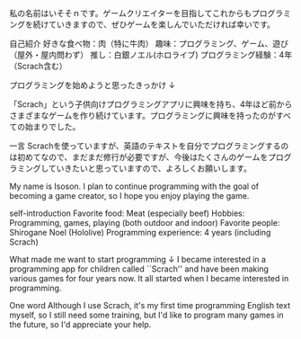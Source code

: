 私の名前はいそそｎです。ゲームクリエイターを目指してこれからもプログラミングを続けていきますので、ぜひゲームを楽しんでいただければ幸いです。

自己紹介
好きな食べ物：肉（特に牛肉）
趣味：プログラミング、ゲーム、遊び（屋外・屋内問わず）
推し：白銀ノエル(ホロライブ)
プログラミング経験：4年（Scrach含む）

プログラミングを始めようと思ったきっかけ
↓

「Scrach」という子供向けプログラミングアプリに興味を持ち、4年ほど前からさまざまなゲームを作り続けています。プログラミングに興味を持ったのがすべての始まりでした。

一言
Scrachを使っていますが、英語のテキストを自分でプログラミングするのは初めてなので、まだまだ修行が必要ですが、今後はたくさんのゲームをプログラミングしていきたいと思っていますので、よろしくお願いします。


My name is Isoson. I plan to continue programming with the goal of becoming a game creator, so I hope you enjoy playing the game.

self-introduction
Favorite food: Meat (especially beef)
Hobbies: Programming, games, playing (both outdoor and indoor)
Favorite people: Shirogane Noel (Hololive)
Programming experience: 4 years (including Scrach)

What made me want to start programming
↓
I became interested in a programming app for children called ``Scrach'' and have been making various games for four years now. It all started when I became interested in programming.

One word
Although I use Scrach, it's my first time programming English text myself, so I still need some training, but I'd like to program many games in the future, so I'd appreciate your help.
